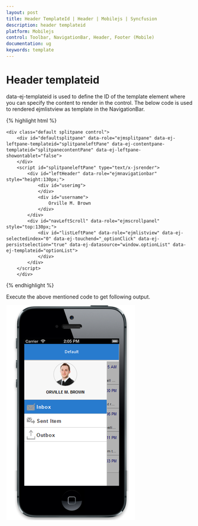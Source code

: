 ```yaml
---
layout: post
title: Header TemplateId | Header | Mobilejs | Syncfusion
description: header templateid
platform: Mobilejs
control: Toolbar, NavigationBar, Header, Footer (Mobile)
documentation: ug
keywords: template
---
```


# Header templateid

data-ej-templateid is used to define the ID of the template element where you can specify the content to render in the control. The below code is used to rendered ejmlistview as template in the NavigationBar.

{% highlight html %}

	<div class="default splitpane control">
        <div id="defaultsplitpane" data-role="ejmsplitpane" data-ej-leftpane-templateid="splitpaneleftPane" data-ej-contentpane-templateid="splitpanecontentPane" data-ej-leftpane-showontablet="false">
        </div>
        <script id="splitpaneleftPane" type="text/x-jsrender">
            <div id="leftHeader" data-role="ejmnavigationbar" style="height:130px;">
                <div id="userimg">
                </div>
                <div id="username">
                    Orville M. Brown
                </div>
            </div>
            <div id="navLeftScroll" data-role="ejmscrollpanel" style="top:130px;">
                <div id="listLeftPane" data-role="ejmlistview" data-ej-selectedindex="0" data-ej-touchend="_optionClick" data-ej-persistselection="true" data-ej-datasource="window.optionList" data-ej-templateid="optionList">
                </div>
            </div>
        </script>
		</div>

{% endhighlight %}

Execute the above mentioned code to get following output.

![](Header-TemplateId_images/Header-TemplateId_img1.png)
